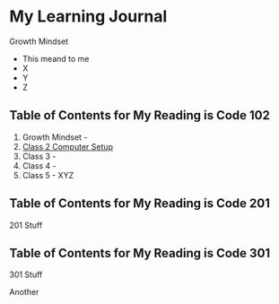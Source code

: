 # My Learning Journal

Growth Mindset
  - This meand to me
  - X
  - Y
  - Z
  
## Table of Contents for My Reading is Code 102
1. Growth Mindset - 
1. [Class 2 Computer Setup](coders-computer.md)
1. Class 3 -
1. Class 4 - 
1. Class 5 - XYZ




## Table of Contents for My Reading is Code 201
201 Stuff
 
## Table of Contents for My Reading is Code 301
301 Stuff

Another
